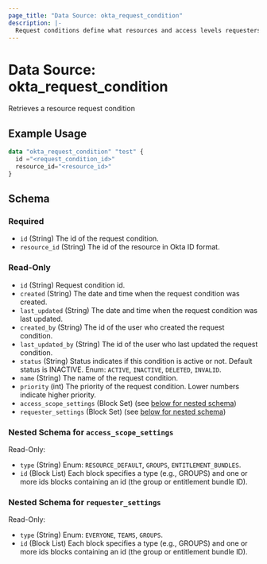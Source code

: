 ```yaml
---
page_title: "Data Source: okta_request_condition"
description: |-
  Request conditions define what resources and access levels requesters can request from their resource catalog.
---
```


# Data Source: okta_request_condition

Retrieves a resource request condition

## Example Usage

```terraform
data "okta_request_condition" "test" {
  id ="<request_condition_id>"
  resource_id="<resource_id>"
}
```

<!-- schema generated by tfplugindocs -->
## Schema

### Required
- `id` (String) The id of the request condition.
- `resource_id` (String) The id of the resource in Okta ID format.

### Read-Only
- `id` (String) Request condition id.
- `created` (String) The date and time when the request condition was created.
- `last_updated` (String) The date and time when the request condition was last updated.
- `created_by` (String) The id of the user who created the request condition.
- `last_updated_by` (String) The id of the user who last updated the request condition.
- `status` (String) Status indicates if this condition is active or not. Default status is INACTIVE. Enum: `ACTIVE`, `INACTIVE`, `DELETED`, `INVALID`.
- `name` (String) The name of the request condition.
- `priority` (int) The priority of the request condition. Lower numbers indicate higher priority.
- `access_scope_settings` (Block Set) (see [below for nested schema](#nestedblock--access_scope_settings))
- `requester_settings` (Block Set) (see [below for nested schema](#nestedblock--requester_settings))


<a id="nestedblock--access_scope_settings"></a>
### Nested Schema for `access_scope_settings`
Read-Only:
- `type` (String) Enum: `RESOURCE_DEFAULT`, `GROUPS`, `ENTITLEMENT_BUNDLES`.
- `id` (Block List) Each block specifies a type (e.g., GROUPS) and one or more ids blocks containing an id (the group or entitlement bundle ID).

<a id="nestedblock--requester_settings"></a>
### Nested Schema for `requester_settings`
Read-Only:
- `type` (String) Enum: `EVERYONE`, `TEAMS`, `GROUPS`.
- `id` (Block List) Each block specifies a type (e.g., GROUPS) and one or more ids blocks containing an id (the group or entitlement bundle ID).